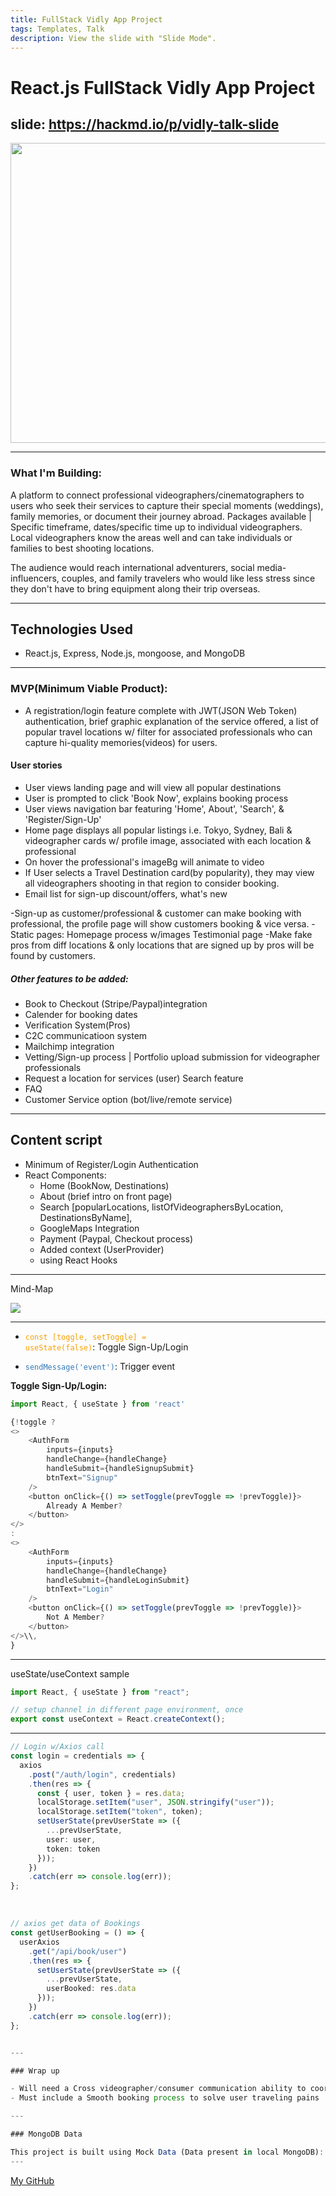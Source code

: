 ```yaml
---
title: FullStack Vidly App Project
tags: Templates, Talk
description: View the slide with "Slide Mode".
---
```


# React.js FullStack Vidly App Project

<!-- Put the link to this slide here so people can follow -->

slide: https://hackmd.io/p/vidly-talk-slide
---
<img src="https://i.imgur.com/bHM3Z0r.png" width="640" height="480"/>

---
### What I'm Building:

A platform to connect professional videographers/cinematographers to users who seek their services to capture their special moments (weddings), family memories, or document their journey abroad. Packages available | Specific timeframe, dates/specific time up to individual videographers. Local videographers know the areas well and can take individuals or families to best shooting locations.

The audience would reach international adventurers, social media-influencers, couples, and family travelers who would like less stress since they don't have to bring equipment along their trip overseas.

---

## Technologies Used

- React.js, Express, Node.js, mongoose, and MongoDB

---

### MVP(Minimum Viable Product):

- A registration/login feature complete with JWT(JSON Web Token) authentication, brief graphic explanation of the service offered, a list of popular travel locations w/ filter for associated professionals who can capture hi-quality memories(videos) for users.

#### User stories

- User views landing page and will view all popular destinations
- User is prompted to click 'Book Now', explains booking process
- User views navigation bar featuring 'Home', About', 'Search', & 'Register/Sign-Up'
- Home page displays all popular listings i.e. Tokyo, Sydney, Bali & videographer cards w/ profile image, associated with each location & professional
- On hover the professional's imageBg will animate to video
- If User selects a Travel Destination card(by popularity), they may view all videographers shooting in that region to consider booking.
- Email list for sign-up discount/offers, what's new

-Sign-up as customer/professional & customer can make booking with professional, the profile page will show customers booking & vice versa.
-Static pages: Homepage process w/images
Testimonial page
-Make fake pros from diff locations & only locations that are signed up by pros will be found by customers.

##### Other features to be added:

- Book to Checkout (Stripe/Paypal)integration
- Calender for booking dates
- Verification System(Pros)
- C2C communicatioon system
- Mailchimp integration
- Vetting/Sign-up process | Portfolio upload submission for videographer professionals
- Request a location for services (user) Search feature
- FAQ
- Customer Service option (bot/live/remote service)

---

## Content script

- Minimum of Register/Login Authentication
- React Components:
  - Home (BookNow, Destinations)
  - About (brief intro on front page)
  - Search [popularLocations, listOfVideographersByLocation, DestinationsByName],
  - GoogleMaps Integration
  - Payment (Paypal, Checkout process)
  - Added context (UserProvider)
  - using React Hooks

---

Mind-Map

![](https://i.imgur.com/WdNN5oO.png)

---

<style>
code.blue {
  color: #337AB7 !important;
}
code.orange {
  color: #F7A004 !important;
}
</style>

- <code class="orange">const [toggle, setToggle] = useState(false)</code>: Toggle Sign-Up/Login

- <code class="blue">sendMessage('event')</code>: Trigger event

<b>Toggle Sign-Up/Login:</b>

```typescript
import React, { useState } from 'react'

{!toggle ?
<>
    <AuthForm
        inputs={inputs}
        handleChange={handleChange}
        handleSubmit={handleSignupSubmit}
        btnText="Signup"
    />
    <button onClick={() => setToggle(prevToggle => !prevToggle)}>
        Already A Member?
    </button>
</>
:
<>
    <AuthForm
        inputs={inputs}
        handleChange={handleChange}
        handleSubmit={handleLoginSubmit}
        btnText="Login"
    />
    <button onClick={() => setToggle(prevToggle => !prevToggle)}>
        Not A Member?
    </button>
</>\\,
}
```

---

useState/useContext sample

```typescript
import React, { useState } from "react";

// setup channel in different page environment, once
export const useContext = React.createContext();
```

---

```typescript
// Login w/Axios call
const login = credentials => {
  axios
    .post("/auth/login", credentials)
    .then(res => {
      const { user, token } = res.data;
      localStorage.setItem("user", JSON.stringify("user"));
      localStorage.setItem("token", token);
      setUserState(prevUserState => ({
        ...prevUserState,
        user: user,
        token: token
      }));
    })
    .catch(err => console.log(err));
};
```

<br>

```typescript
// axios get data of Bookings
const getUserBooking = () => {
  userAxios
    .get("/api/book/user")
    .then(res => {
      setUserState(prevUserState => ({
        ...prevUserState,
        userBooked: res.data
      }));
    })
    .catch(err => console.log(err));
};
```

```typescript

---

### Wrap up

- Will need a Cross videographer/consumer communication ability to coordinate plans
- Must include a Smooth booking process to solve user traveling pains

---

### MongoDB Data

This project is built using Mock Data (Data present in local MongoDB):
---
```

[My GitHub](https://github.com/bellmarc)
